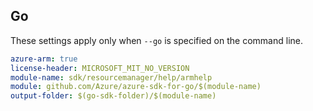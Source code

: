 ## Go

These settings apply only when `--go` is specified on the command line.

```yaml $(go) && $(track2)
azure-arm: true
license-header: MICROSOFT_MIT_NO_VERSION
module-name: sdk/resourcemanager/help/armhelp
module: github.com/Azure/azure-sdk-for-go/$(module-name)
output-folder: $(go-sdk-folder)/$(module-name)
```
